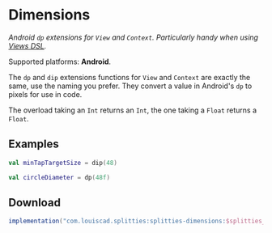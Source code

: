 # Dimensions

*Android `dp` extensions for `View` and `Context`. Particularly handy
when using [Views DSL](../views-dsl/README.md).*

Supported platforms: **Android**.

The `dp` and `dip` extensions functions for `View` and `Context` are exactly the same,
use the naming you prefer. They convert a value in Android's `dp` to pixels for use in code.

The overload taking an `Int` returns an `Int`, the one taking a `Float` returns a `Float`.

## Examples

```kotlin
val minTapTargetSize = dip(48)
```

```kotlin
val circleDiameter = dp(48f)
```

## Download

```groovy
implementation("com.louiscad.splitties:splitties-dimensions:$splitties_version")
```
